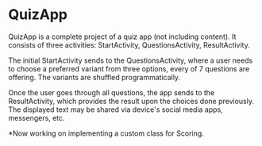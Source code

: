 # QuizApp
QuizApp is a complete project of a quiz app (not including content).
It consists of three activities: StartActivity, QuestionsActivity, ResultActivity.

The initial StartActivity sends to the QuestionsActivity, where a user needs to choose a preferred variant from three options, every of 7 questions are offering.
The variants are shuffled programmatically.

Once the user goes through all questions, the app sends to the ResultActivity, which provides the result upon the choices done previously. 
The displayed text may be shared via device's social media apps, messengers, etc.

*Now working on implementing a custom class for Scoring.
